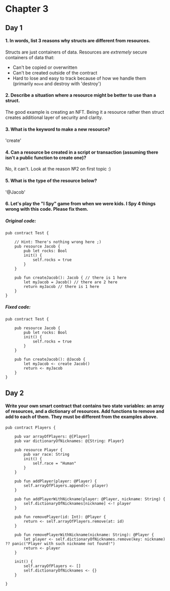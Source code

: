 # Chapter 3
## Day 1

#### 1. In words, list 3 reasons why structs are different from resources.

Structs are just containers of data.
Resources are *extremely* secure containers of data that:
- Can't be copied or overwritten
- Can't be created outside of the contract
- Hard to lose and easy to track because of how we handle them (primarily `move` and destroy with 'destroy')

#### 2. Describe a situation where a resource might be better to use than a struct.

The good example is creating an NFT. Being it a resource rather then struct creates additional layer of security and clarity.

#### 3. What is the keyword to make a new resource?

'create'

#### 4. Can a resource be created in a script or transaction (assuming there isn't a public function to create one)?

No, it can't. Look at the reason №2 on first topic :)

#### 5. What is the type of the resource below?

'@Jacob'

#### 6. Let's play the "I Spy" game from when we were kids. I Spy 4 things wrong with this code. Please fix them.

##### Original code:

```cadence
pub contract Test {

    // Hint: There's nothing wrong here ;)
    pub resource Jacob {
        pub let rocks: Bool
        init() {
            self.rocks = true
        }
    }

    pub fun createJacob(): Jacob { // there is 1 here
        let myJacob = Jacob() // there are 2 here
        return myJacob // there is 1 here
    }
}
```

##### Fixed code:

```cadence
pub contract Test {

    pub resource Jacob {
        pub let rocks: Bool
        init() {
            self.rocks = true
        }
    }

    pub fun createJacob(): @Jacob { 
        let myJacob <- create Jacob() 
        return <- myJacob 
    }
}
```

## Day 2

#### Write your own smart contract that contains two state variables: an array of resources, and a dictionary of resources. Add functions to remove and add to each of them. They must be different from the examples above.

```cadence
pub contract Players {

    pub var arrayOfPlayers: @[Player]
    pub var dictionaryOfNicknames: @{String: Player}

    pub resource Player {
        pub var race: String
        init() {
            self.race = "Human"
        }
    }

    pub fun addPlayer(player: @Player) {
        self.arrayOfPlayers.append(<- player)
    }

    pub fun addPlayerWithNickname(player: @Player, nickname: String) {
        self.dictionaryOfNicknames[nickname] <-! player
    }

    pub fun removePlayer(id: Int): @Player {
        return <- self.arrayOfPlayers.remove(at: id)
    }

    pub fun removePlayerWithNickname(nickname: String): @Player {
        let player <- self.dictionaryOfNicknames.remove(key: nickname) ?? panic("Player with such nickname not found!")
        return <- player
    }

    init() {
        self.arrayOfPlayers <- []
        self.dictionaryOfNicknames <- {}
    }

}
```